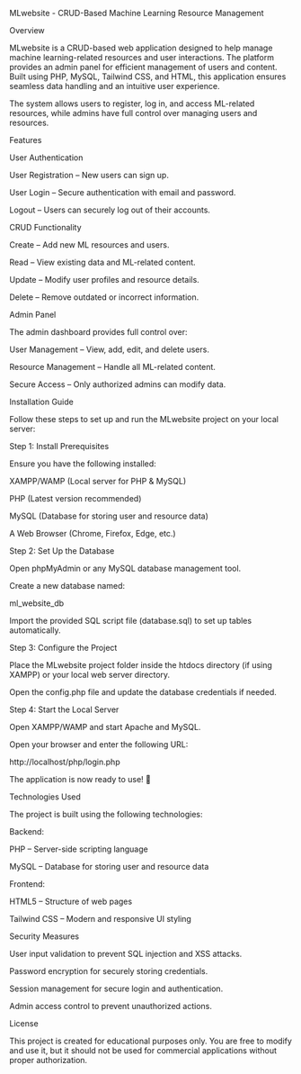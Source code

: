 MLwebsite - CRUD-Based Machine Learning Resource Management

Overview

MLwebsite is a CRUD-based web application designed to help manage machine learning-related resources and user interactions. The platform provides an admin panel for efficient management of users and content. Built using PHP, MySQL, Tailwind CSS, and HTML, this application ensures seamless data handling and an intuitive user experience.

The system allows users to register, log in, and access ML-related resources, while admins have full control over managing users and resources.

Features

User Authentication

User Registration – New users can sign up.

User Login – Secure authentication with email and password.

Logout – Users can securely log out of their accounts.

CRUD Functionality

Create – Add new ML resources and users.

Read – View existing data and ML-related content.

Update – Modify user profiles and resource details.

Delete – Remove outdated or incorrect information.

Admin Panel

The admin dashboard provides full control over:

User Management – View, add, edit, and delete users.

Resource Management – Handle all ML-related content.

Secure Access – Only authorized admins can modify data.

Installation Guide

Follow these steps to set up and run the MLwebsite project on your local server:

Step 1: Install Prerequisites

Ensure you have the following installed:

XAMPP/WAMP (Local server for PHP & MySQL)

PHP (Latest version recommended)

MySQL (Database for storing user and resource data)

A Web Browser (Chrome, Firefox, Edge, etc.)

Step 2: Set Up the Database

Open phpMyAdmin or any MySQL database management tool.

Create a new database named:

ml_website_db

Import the provided SQL script file (database.sql) to set up tables automatically.

Step 3: Configure the Project

Place the MLwebsite project folder inside the htdocs directory (if using XAMPP) or your local web server directory.

Open the config.php file and update the database credentials if needed.

Step 4: Start the Local Server

Open XAMPP/WAMP and start Apache and MySQL.

Open your browser and enter the following URL:

http://localhost/php/login.php

The application is now ready to use! 🎉


Technologies Used

The project is built using the following technologies:

Backend:

PHP – Server-side scripting language

MySQL – Database for storing user and resource data

Frontend:

HTML5 – Structure of web pages

Tailwind CSS – Modern and responsive UI styling

Security Measures

User input validation to prevent SQL injection and XSS attacks.

Password encryption for securely storing credentials.

Session management for secure login and authentication.

Admin access control to prevent unauthorized actions.

License

This project is created for educational purposes only. You are free to modify and use it, but it should not be used for commercial applications without proper authorization.